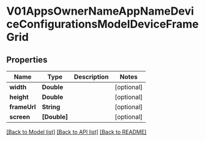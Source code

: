 # V01AppsOwnerNameAppNameDeviceConfigurationsModelDeviceFrameGrid

## Properties
Name | Type | Description | Notes
------------ | ------------- | ------------- | -------------
**width** | **Double** |  | [optional] 
**height** | **Double** |  | [optional] 
**frameUrl** | **String** |  | [optional] 
**screen** | **[Double]** |  | [optional] 

[[Back to Model list]](../README.md#documentation-for-models) [[Back to API list]](../README.md#documentation-for-api-endpoints) [[Back to README]](../README.md)


